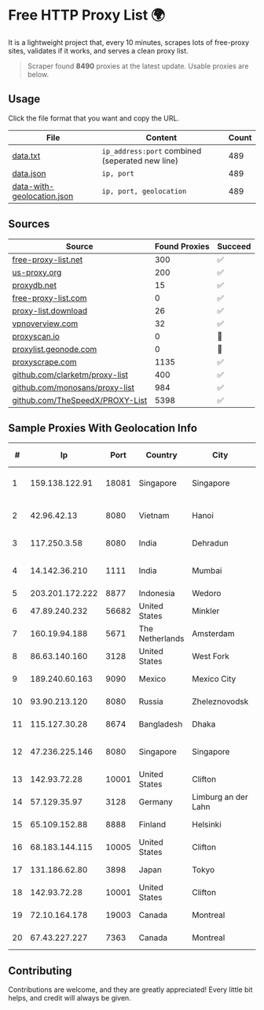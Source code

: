 
# Free HTTP Proxy List 🌍

It is a lightweight project that, every 10 minutes, scrapes lots of free-proxy sites, validates if it works, and serves a clean proxy list.


> Scraper found **8490** proxies at the latest update. Usable proxies are below.

## Usage

Click the file format that you want and copy the URL.


|File|Content|Count|
|----|-------|-----|
|[data.txt](https://raw.githubusercontent.com/themiralay/Proxy-List-World/master/data.txt)|`ip_address:port` combined (seperated new line)|489|
|[data.json](https://raw.githubusercontent.com/themiralay/Proxy-List-World/master/data.json)|`ip, port`|489|
|[data-with-geolocation.json](https://raw.githubusercontent.com/themiralay/Proxy-List-World/master/data-with-geolocation.json)|`ip, port, geolocation`|489|

## Sources

|Source|Found Proxies|Succeed|
|------|-------------|-------|
|[free-proxy-list.net](https://free-proxy-list.net)|300|✅|
|[us-proxy.org](https://www.us-proxy.org)|200|✅|
|[proxydb.net](http://proxydb.net)|15|✅|
|[free-proxy-list.com](https://free-proxy-list.com/?page=&port=&type%5B%5D=http&type%5B%5D=https&up_time=0&search=Search)|0|✅|
|[proxy-list.download](https://www.proxy-list.download/HTTP)|26|✅|
|[vpnoverview.com](https://vpnoverview.com/privacy/anonymous-browsing/free-proxy-servers)|32|✅|
|[proxyscan.io](https://www.proxyscan.io)|0|🚫|
|[proxylist.geonode.com](https://proxylist.geonode.com/api/proxy-list?limit=300&page=1&sort_by=lastChecked&sort_type=desc&protocols=http,https)|0|🚫|
|[proxyscrape.com](https://api.proxyscrape.com/v2/?request=displayproxies&protocol=http&timeout=10000&country=all&ssl=all&anonymity=all)|1135|✅|
|[github.com/clarketm/proxy-list](https://raw.githubusercontent.com/clarketm/proxy-list/master/proxy-list-raw.txt)|400|✅|
|[github.com/monosans/proxy-list](https://raw.githubusercontent.com/monosans/proxy-list/main/proxies/http.txt)|984|✅|
|[github.com/TheSpeedX/PROXY-List](https://raw.githubusercontent.com/TheSpeedX/PROXY-List/master/http.txt)|5398|✅|


## Sample Proxies With Geolocation Info

|#|Ip|Port|Country|City|Internet Service Provider|
|-|--|----|-------|----|-------------------------|
|1|159.138.122.91|18081|Singapore|Singapore|Huawei International Pte. LTD|
|2|42.96.42.13|8080|Vietnam|Hanoi|CMC Telecom Infrastructure Company|
|3|117.250.3.58|8080|India|Dehradun|Bharat Sanchar Nigam Ltd|
|4|14.142.36.210|1111|India|Mumbai|Tata Communications Limited|
|5|203.201.172.222|8877|Indonesia|Wedoro|DNET-SBY|
|6|47.89.240.232|56682|United States|Minkler|Alibaba.com LLC|
|7|160.19.94.188|5671|The Netherlands|Amsterdam|Stallion Network Services Limited|
|8|86.63.140.160|3128|United States|West Fork|OzarksGo, LLC|
|9|189.240.60.163|9090|Mexico|Mexico City|Uninet S.A. de C.V.|
|10|93.90.213.120|8080|Russia|Zheleznovodsk|Essentuki-PPPoE|
|11|115.127.30.28|8674|Bangladesh|Dhaka|BRACNet Limited|
|12|47.236.225.146|8080|Singapore|Singapore|Alibaba (US) Technology Co., Ltd.|
|13|142.93.72.28|10001|United States|Clifton|DigitalOcean, LLC|
|14|57.129.35.97|3128|Germany|Limburg an der Lahn|OVH SAS|
|15|65.109.152.88|8888|Finland|Helsinki|Hetzner Online GmbH|
|16|68.183.144.115|10005|United States|Clifton|DigitalOcean, LLC|
|17|131.186.62.80|3898|Japan|Tokyo|Oracle Corporation|
|18|142.93.72.28|10001|United States|Clifton|DigitalOcean, LLC|
|19|72.10.164.178|19003|Canada|Montreal|GloboTech Communications|
|20|67.43.227.227|7363|Canada|Montreal|GloboTech Communications|



## Contributing

Contributions are welcome, and they are greatly appreciated! Every
little bit helps, and credit will always be given.

